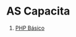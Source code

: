 # AS Capacita

1. [PHP Básico](https://github.com/agenciasys/as-capacita/blob/master/PHP-basics/README.md#php-b%C3%A1sico)

